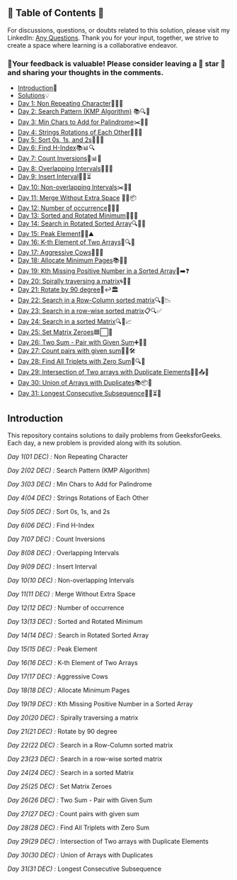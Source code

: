 ## 📜 Table of Contents 📜

For discussions, questions, or doubts related to this solution, please visit my LinkedIn: [Any Questions](https://www.linkedin.com/in/patel-hetkumar-sandipbhai-8b110525a/). Thank you for your input, together, we strive to create a space where learning is a collaborative endeavor.

### 🔮Your feedback is valuable! Please consider leaving a 🌟 star 🌟 and sharing your thoughts in the comments.

- [Introduction](https://github.com/Hunterdii/GeeksforGeeks-POTD/blob/main/README.md)📝
- [Solutions](https://github.com/Hunterdii/GeeksforGeeks-POTD/tree/main/December%202024%20GFG%20SOLUTION)💡
- [Day 1: Non Repeating Character](<https://github.com/Hunterdii/GeeksforGeeks-POTD/blob/main/December%202024%20GFG%20SOLUTION/01(Dec)%20Non%20Repeating%20Character.md>)🔢📝💭
- [Day 2: Search Pattern (KMP Algorithm)](<https://github.com/Hunterdii/GeeksforGeeks-POTD/blob/main/December%202024%20GFG%20SOLUTION/02(Dec)%20Search%20Pattern%20(KMP-Algorithm).md>) 📚🔍🧠
- [Day 3: Min Chars to Add for Palindrome](<https://github.com/Hunterdii/GeeksforGeeks-POTD/blob/main/December%202024%20GFG%20SOLUTION/03(Dec)%20Min%20Chars%20to%20Add%20for%20Palindrome.md>)✂️💬🔠
- [Day 4: Strings Rotations of Each Other](<https://github.com/Hunterdii/GeeksforGeeks-POTD/blob/main/December%202024%20GFG%20SOLUTION/04(Dec)%20Strings%20Rotations%20of%20Each%20Other.md>)🔄🔠🌀
- [Day 5: Sort 0s, 1s, and 2s](<https://github.com/Hunterdii/GeeksforGeeks-POTD/blob/main/December%202024%20GFG%20SOLUTION/05(Dec)%20Sort%200s%2C%201s%20and%202s.md>)🚦🔢🎨
- [Day 6: Find H-Index](<https://github.com/Hunterdii/GeeksforGeeks-POTD/blob/main/December%202024%20GFG%20SOLUTION/06(Dec)%20Find%20H-Index.md>)📚📊🔍
- [Day 7: Count Inversions](<https://github.com/Hunterdii/GeeksforGeeks-POTD/blob/main/December%202024%20GFG%20SOLUTION/07(Dec)%20Count%20Inversions.md>)🔄📊🔢
- [Day 8: Overlapping Intervals](<https://github.com/Hunterdii/GeeksforGeeks-POTD/blob/main/December%202024%20GFG%20SOLUTION/08(Dec)%20Overlapping%20Intervals.md>)📅⏰🔁
- [Day 9: Insert Interval](<https://github.com/Hunterdii/GeeksforGeeks-POTD/blob/main/December%202024%20GFG%20SOLUTION/09(Dec)%20Insert%20Interval.md>)📝🔲⏳
- [Day 10: Non-overlapping Intervals](<https://github.com/Hunterdii/GeeksforGeeks-POTD/blob/main/December%202024%20GFG%20SOLUTION/10(Dec)%20Non-overlapping%20Intervals.md>)✂️🔗✅
- [Day 11: Merge Without Extra Space](<https://github.com/Hunterdii/GeeksforGeeks-POTD/blob/main/December%202024%20GFG%20SOLUTION/11(Dec)%20Merge%20Without%20Extra%20Space.md>) 📂🚫📦
- [Day 12: Number of occurrence](<https://github.com/Hunterdii/GeeksforGeeks-POTD/blob/main/December%202024%20GFG%20SOLUTION/12(Dec)%20Number%20of%20occurrence.md>)🧮📂📍
- [Day 13: Sorted and Rotated Minimum](<https://github.com/Hunterdii/GeeksforGeeks-POTD/blob/main/December%202024%20GFG%20SOLUTION/13(Dec)%20Sorted%20and%20Rotated%20Minimum.md>)🔢🔄🌐
- [Day 14: Search in Rotated Sorted Array](<https://github.com/Hunterdii/GeeksforGeeks-POTD/blob/main/December%202024%20GFG%20SOLUTION/14(Dec)%20Search%20in%20Rotated%20Sorted%20Array.md>)🔍📐🔑
- [Day 15: Peak Element](<https://github.com/Hunterdii/GeeksforGeeks-POTD/blob/main/December%202024%20GFG%20SOLUTION/15(Dec)%20Peak%20element.md>)🌄🔝⛰️
- [Day 16: K-th Element of Two Arrays](<https://github.com/Hunterdii/GeeksforGeeks-POTD/blob/main/December%202024%20GFG%20SOLUTION/16(Dec)%20K-th%20element%20of%20two%20Arrays.md>)🔢🔍🎯
- [Day 17: Aggressive Cows](<https://github.com/Hunterdii/GeeksforGeeks-POTD/blob/main/December%202024%20GFG%20SOLUTION/17(Dec)%20Aggressive%20Cows.md>)🐄🚜🐮
- [Day 18: Allocate Minimum Pages](<https://github.com/Hunterdii/GeeksforGeeks-POTD/blob/main/December%202024%20GFG%20SOLUTION/18(Dec)%20Allocate%20Minimum%20Pages.md>)📚📖📏
- [Day 19: Kth Missing Positive Number in a Sorted Array](<https://github.com/Hunterdii/GeeksforGeeks-POTD/blob/main/December%202024%20GFG%20SOLUTION/19(Dec)%20Kth%20Missing%20Positive%20Number%20in%20a%20Sorted%20Array.md>)🔢➡️❓
- [Day 20: Spirally traversing a matrix](<https://github.com/Hunterdii/GeeksforGeeks-POTD/blob/main/December%202024%20GFG%20SOLUTION/20(Dec)%20Spirally%20traversing%20a%20matrix.md>)🌀🔢🔄
- [Day 21: Rotate by 90 degree](<https://github.com/Hunterdii/GeeksforGeeks-POTD/blob/main/December%202024%20GFG%20SOLUTION/21(Dec)%20Rotate%20by%2090%20degree.md>)📐↩️🏛️
- [Day 22: Search in a Row-Column sorted matrix](<https://github.com/Hunterdii/GeeksforGeeks-POTD/blob/main/December%202024%20GFG%20SOLUTION/22(Dec)%20Search%20in%20a%20Row-Column%20sorted%20matrix.md>)🔍🔢📉
- [Day 23: Search in a row-wise sorted matrix](<https://github.com/Hunterdii/GeeksforGeeks-POTD/blob/main/December%202024%20GFG%20SOLUTION/23(Dec)%20Search%20in%20a%20row-wise%20sorted%20matrix.md>)📋🔍✅
- [Day 24: Search in a sorted Matrix](<https://github.com/Hunterdii/GeeksforGeeks-POTD/blob/main/December%202024%20GFG%20SOLUTION/24(Dec)%20Search%20in%20a%20sorted%20Matrix.md>)🔍🧮📈
- [Day 25: Set Matrix Zeroes](<https://github.com/Hunterdii/GeeksforGeeks-POTD/blob/main/December%202024%20GFG%20SOLUTION/25(Dec)%20%20Set%20Matrix%20Zeroes.md>)🟦⬜🔢
- [Day 26: Two Sum - Pair with Given Sum](<https://github.com/Hunterdii/GeeksforGeeks-POTD/blob/main/December%202024%20GFG%20SOLUTION/26(Dec)%20Two%20Sum%20-%20Pair%20with%20Given%20Sum.md>)➕🔢🧩
- [Day 27: Count pairs with given sum](<https://github.com/Hunterdii/GeeksforGeeks-POTD/blob/main/December%202024%20GFG%20SOLUTION/27(Dec)%20Count%20pairs%20with%20given%20sum.md>)🔢🧮🛠️
- [Day 28: Find All Triplets with Zero Sum](<https://github.com/Hunterdii/GeeksforGeeks-POTD/blob/main/December%202024%20GFG%20SOLUTION/28(Dec)%20Find%20All%20Triplets%20with%20Zero%20Sum.md>)🔢🔍🎯
- [Day 29: Intersection of Two arrays with Duplicate Elements](<https://github.com/Hunterdii/GeeksforGeeks-POTD/blob/main/December%202024%20GFG%20SOLUTION/29(Dec)%20Intersection%20of%20Two%20arrays%20with%20Duplicate%20Elements.md>)🔗🔄📤📑
- [Day 30: Union of Arrays with Duplicates](<https://github.com/Hunterdii/GeeksforGeeks-POTD/blob/main/December%202024%20GFG%20SOLUTION/30(Dec)%20Union%20of%20Arrays%20with%20Duplicates.md>)📚📦📑
- [Day 31: Longest Consecutive Subsequence](<https://github.com/Hunterdii/GeeksforGeeks-POTD/blob/main/December%202024%20GFG%20SOLUTION/31(Dec)%20Longest%20Consecutive%20Subsequence.md>)🏃‍♂⏳🎯

## Introduction

This repository contains solutions to daily problems from GeeksforGeeks. Each day, a new problem is provided along with its solution.

_Day 1(01 DEC) :_ Non Repeating Character

_Day 2(02 DEC) :_ Search Pattern (KMP Algorithm)

_Day 3(03 DEC) :_ Min Chars to Add for Palindrome

_Day 4(04 DEC) :_ Strings Rotations of Each Other

_Day 5(05 DEC) :_ Sort 0s, 1s, and 2s

_Day 6(06 DEC) :_ Find H-Index

_Day 7(07 DEC) :_ Count Inversions

_Day 8(08 DEC) :_ Overlapping Intervals

_Day 9(09 DEC) :_ Insert Interval

_Day 10(10 DEC) :_ Non-overlapping Intervals

_Day 11(11 DEC) :_ Merge Without Extra Space

_Day 12(12 DEC) :_ Number of occurrence

_Day 13(13 DEC) :_ Sorted and Rotated Minimum

_Day 14(14 DEC) :_ Search in Rotated Sorted Array

_Day 15(15 DEC) :_ Peak Element

_Day 16(16 DEC) :_ K-th Element of Two Arrays

_Day 17(17 DEC) :_ Aggressive Cows

_Day 18(18 DEC) :_ Allocate Minimum Pages

_Day 19(19 DEC) :_ Kth Missing Positive Number in a Sorted Array

_Day 20(20 DEC) :_ Spirally traversing a matrix

_Day 21(21 DEC) :_ Rotate by 90 degree

_Day 22(22 DEC) :_ Search in a Row-Column sorted matrix

_Day 23(23 DEC) :_ Search in a row-wise sorted matrix

_Day 24(24 DEC) :_ Search in a sorted Matrix

_Day 25(25 DEC) :_ Set Matrix Zeroes

_Day 26(26 DEC) :_ Two Sum - Pair with Given Sum

_Day 27(27 DEC) :_ Count pairs with given sum

_Day 28(28 DEC) :_ Find All Triplets with Zero Sum

_Day 29(29 DEC) :_ Intersection of Two arrays with Duplicate Elements

_Day 30(30 DEC) :_ Union of Arrays with Duplicates

_Day 31(31 DEC) :_ Longest Consecutive Subsequence
